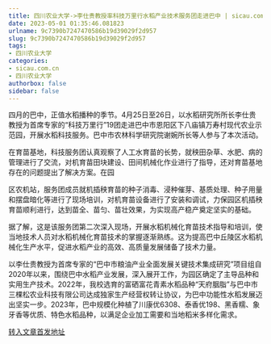 ```yaml
---
title: 四川农业大学->李仕贵教授率科技万里行水稻产业技术服务团走进巴中 | sicau.com.cn
date: 2023-05-01 01:35:46.081823
urlname: 9c7390b7247470586b19d39029f2d957
slug: 9c7390b7247470586b19d39029f2d957
tags: 
- 四川农业大学
categories:
- sicau.com.cn
- 四川农业大学
authorbox: false
sidebar: false
---
```

四月的巴中，正值水稻播种的季节。4月25日至26日，以水稻研究所所长李仕贵教授为首席专家的“科技万里行”19团走进巴中市恩阳区下八庙镇万寿村现代农业示范园，开展水稻科技服务。巴中市农林科学研究院谢婉所长等人参与了本次活动。

在育苗基地，科技服务团认真观察了人工水育苗的长势，就秧田杂草、水肥、病的管理进行了交流，对机育苗田块建设、田间机械化作业进行了指导，还对育苗基地存在的问题提出了解决方案。在园
<!--more-->
区农机站，服务团成员就机插秧育苗的种子消毒、浸种催芽、基质处理、种子用量和摆盘暗化等进行了现场培训，对机育苗设备进行了安装和调试，力保园区机插秧育苗顺利进行，达到苗全、苗匀、苗壮效果，为实现高产稳产奠定坚实的基础。

据了解，这是该服务团第二次深入现场，开展水稻机械化育苗技术指导和培训，使当地技术人员对水稻机械化育苗技术的掌握逐渐熟练。这为提高巴中丘陵区水稻机械化生产水平，促进水稻产业的高效、高质量发展储备了技术力量。

以李仕贵教授为首席专家的“巴中市粮油产业全面发展关键技术集成研究”项目组自2020年以来，围绕巴中水稻产业发展，深入展开工作，为园区确定了主导品种和实用生产技术。2022年，我校选育的富硒富花青素水稻品种“天府胭脂”与巴中市三棵松农业科技有限公司达成独家生产经营权转让协议，为巴中功能性水稻发展迈出坚实一步。2023年，巴中规模化种植了川康优6308、泰香优198、黑香糯、象牙香等优质、特色水稻品种，以满足企业加工需要和当地稻米多样化需求。



[转入文章首发地址](https://news.sicau.edu.cn/info/1078/72020.htm)